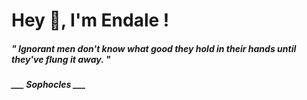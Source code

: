 <h1 title="head"> Hey 👋, I'm Endale !</h1>

**<h5><i>" Ignorant men don't know what good they hold in their hands until they've flung it away. "</i></h5>**

*<b>___ Sophocles ___</b>*

